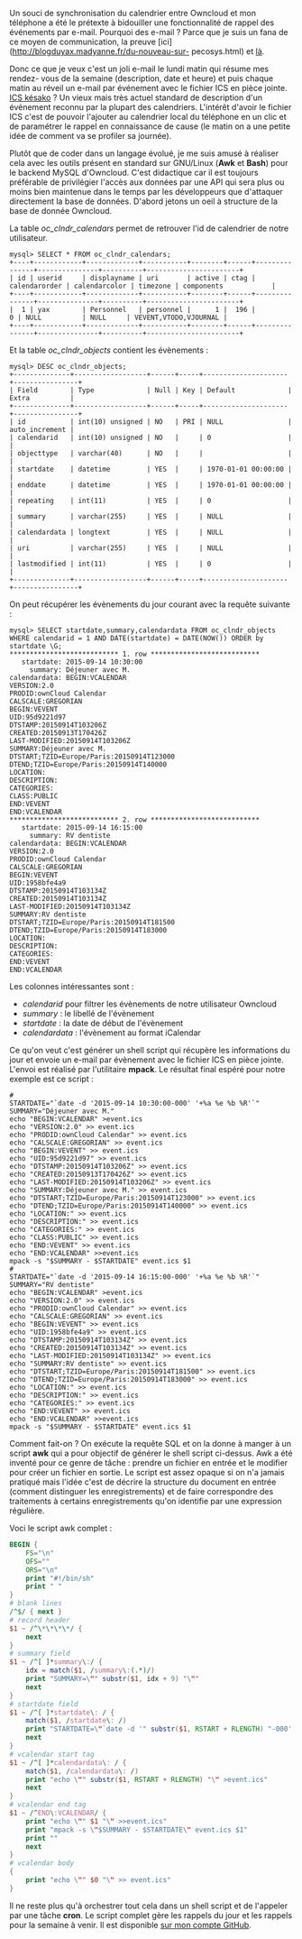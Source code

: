 <!-- title: Jouons avec Awk, Bash et Owncloud -->
<!-- category: GNU/Linux -->
<!-- tag: planet -->

Un souci de synchronisation du calendrier entre Owncloud et mon téléphone a
été le prétexte à bidouiller une fonctionnalité de rappel des événements par
e-mail.<!-- more --> Pourquoi des e-mail ? Parce que je suis un fana de ce moyen de
communication, la preuve [ici](http://blogduyax.madyanne.fr/du-nouveau-sur-
pecosys.html) et [là](http://blogduyax.madyanne.fr/srmail.html).

Donc ce que je veux c'est un joli e-mail le lundi matin qui résume mes rendez-
vous de la semaine (description, date et heure) et puis chaque matin au réveil
un e-mail par événement avec le fichier ICS en pièce jointe. [ICS
késako](https://fr.wikipedia.org/wiki/ICalendar) ? Un vieux mais très actuel
standard de description d'un événement reconnu par la plupart des calendriers.
L'intérêt d'avoir le fichier ICS c'est de pouvoir l'ajouter au calendrier
local du téléphone en un clic et de paramétrer le rappel en connaissance de
cause (le matin on a une petite idée de comment va se profiler sa journée).

Plutôt que de coder dans un langage évolué, je me suis amusé à réaliser cela
avec les outils présent en standard sur GNU/Linux (**Awk** et **Bash**) pour
le backend MySQL d'Owncloud. C'est didactique car il est toujours préférable
de privilégier l'accès aux données par une API qui sera plus ou moins bien
maintenue dans le temps par les développeurs que d'attaquer directement la
base de données. D'abord jetons un oeil à structure de la base de donnée
Owncloud.

La table *oc_clndr_calendars* permet de retrouver l'id de calendrier de notre
utilisateur.

    mysql> SELECT * FROM oc_clndr_calendars;
    +----+------------+-------------+-----------+--------+------+---------------+---------------+----------+-----------------------+
    | id | userid     | displayname | uri       | active | ctag | calendarorder | calendarcolor | timezone | components            |
    +----+------------+-------------+-----------+--------+------+---------------+---------------+----------+-----------------------+
    |  1 | yax        | Personnel   | personnel |      1 |  196 |             0 | NULL          | NULL     | VEVENT,VTODO,VJOURNAL |
    +----+------------+-------------+-----------+--------+------+---------------+---------------+----------+-----------------------+

Et la table *oc_clndr_objects* contient les évènements :

    mysql> DESC oc_clndr_objects;
    +--------------+------------------+------+-----+---------------------+----------------+
    | Field        | Type             | Null | Key | Default             | Extra          |
    +--------------+------------------+------+-----+---------------------+----------------+
    | id           | int(10) unsigned | NO   | PRI | NULL                | auto_increment |
    | calendarid   | int(10) unsigned | NO   |     | 0                   |                |
    | objecttype   | varchar(40)      | NO   |     |                     |                |
    | startdate    | datetime         | YES  |     | 1970-01-01 00:00:00 |                |
    | enddate      | datetime         | YES  |     | 1970-01-01 00:00:00 |                |
    | repeating    | int(11)          | YES  |     | 0                   |                |
    | summary      | varchar(255)     | YES  |     | NULL                |                |
    | calendardata | longtext         | YES  |     | NULL                |                |
    | uri          | varchar(255)     | YES  |     | NULL                |                |
    | lastmodified | int(11)          | YES  |     | 0                   |                |
    +--------------+------------------+------+-----+---------------------+----------------+

On peut récupérer les évènements du jour courant avec la requête suivante :

    mysql> SELECT startdate,summary,calendardata FROM oc_clndr_objects WHERE calendarid = 1 AND DATE(startdate) = DATE(NOW()) ORDER by startdate \G;
    *************************** 1. row ***************************
       startdate: 2015-09-14 10:30:00
         summary: Déjeuner avec M.
    calendardata: BEGIN:VCALENDAR
    VERSION:2.0
    PRODID:ownCloud Calendar
    CALSCALE:GREGORIAN
    BEGIN:VEVENT
    UID:95d9221d97
    DTSTAMP:20150914T103206Z
    CREATED:20150913T170426Z
    LAST-MODIFIED:20150914T103206Z
    SUMMARY:Déjeuner avec M.
    DTSTART;TZID=Europe/Paris:20150914T123000
    DTEND;TZID=Europe/Paris:20150914T140000
    LOCATION:
    DESCRIPTION:
    CATEGORIES:
    CLASS:PUBLIC
    END:VEVENT
    END:VCALENDAR
    *************************** 2. row ***************************
       startdate: 2015-09-14 16:15:00
         summary: RV dentiste
    calendardata: BEGIN:VCALENDAR
    VERSION:2.0
    PRODID:ownCloud Calendar
    CALSCALE:GREGORIAN
    BEGIN:VEVENT
    UID:1958bfe4a9
    DTSTAMP:20150914T103134Z
    CREATED:20150914T103134Z
    LAST-MODIFIED:20150914T103134Z
    SUMMARY:RV dentiste
    DTSTART;TZID=Europe/Paris:20150914T181500
    DTEND;TZID=Europe/Paris:20150914T183000
    LOCATION:
    DESCRIPTION:
    CATEGORIES:
    END:VEVENT
    END:VCALENDAR

Les colonnes intéressantes sont :

- *calendarid* pour filtrer les évènements de notre utilisateur Owncloud
- *summary* : le libellé de l'évènement
- *startdate* : la date de début de l'évènement
- *calendardata* : l'évènement au format iCalendar

Ce qu'on veut c'est générer un shell script qui récupère les informations du
jour et envoie un e-mail par évènement avec le fichier ICS en pièce jointe.
L'envoi est réalisé par l'utilitaire **mpack**. Le résultat final espéré pour
notre exemple est ce script :

```shell
#
STARTDATE="`date -d '2015-09-14 10:30:00-000' '+%a %e %b %R'`"
SUMMARY="Déjeuner avec M."
echo "BEGIN:VCALENDAR" >event.ics
echo "VERSION:2.0" >> event.ics
echo "PRODID:ownCloud Calendar" >> event.ics
echo "CALSCALE:GREGORIAN" >> event.ics
echo "BEGIN:VEVENT" >> event.ics
echo "UID:95d9221d97" >> event.ics
echo "DTSTAMP:20150914T103206Z" >> event.ics
echo "CREATED:20150913T170426Z" >> event.ics
echo "LAST-MODIFIED:20150914T103206Z" >> event.ics
echo "SUMMARY:Déjeuner avec M." >> event.ics
echo "DTSTART;TZID=Europe/Paris:20150914T123000" >> event.ics
echo "DTEND;TZID=Europe/Paris:20150914T140000" >> event.ics
echo "LOCATION:" >> event.ics
echo "DESCRIPTION:" >> event.ics
echo "CATEGORIES:" >> event.ics
echo "CLASS:PUBLIC" >> event.ics
echo "END:VEVENT" >> event.ics
echo "END:VCALENDAR" >>event.ics
mpack -s "$SUMMARY - $STARTDATE" event.ics $1
#
STARTDATE="`date -d '2015-09-14 16:15:00-000' '+%a %e %b %R'`"
SUMMARY="RV dentiste"
echo "BEGIN:VCALENDAR" >event.ics
echo "VERSION:2.0" >> event.ics
echo "PRODID:ownCloud Calendar" >> event.ics
echo "CALSCALE:GREGORIAN" >> event.ics
echo "BEGIN:VEVENT" >> event.ics
echo "UID:1958bfe4a9" >> event.ics
echo "DTSTAMP:20150914T103134Z" >> event.ics
echo "CREATED:20150914T103134Z" >> event.ics
echo "LAST-MODIFIED:20150914T103134Z" >> event.ics
echo "SUMMARY:RV dentiste" >> event.ics
echo "DTSTART;TZID=Europe/Paris:20150914T181500" >> event.ics
echo "DTEND;TZID=Europe/Paris:20150914T183000" >> event.ics
echo "LOCATION:" >> event.ics
echo "DESCRIPTION:" >> event.ics
echo "CATEGORIES:" >> event.ics
echo "END:VEVENT" >> event.ics
echo "END:VCALENDAR" >>event.ics
mpack -s "$SUMMARY - $STARTDATE" event.ics $1
```

Comment fait-on ? On exécute la requête SQL et on la donne à manger à un
script **awk** qui a pour objectif de générer le shell script ci-dessus. Awk a
été inventé pour ce genre de tâche : prendre un fichier en entrée et le
modifier pour créer un fichier en sortie. Le script est assez opaque si on n'a
jamais pratiqué mais l'idée c'est de décrire la structure du document en
entrée (comment distinguer les enregistrements) et de faire correspondre des
traitements à certains enregistrements qu'on identifie par une expression
régulière.

Voci le script awk complet :

```awk
BEGIN {
    FS="\n"    
    OFS=""
    ORS="\n"
    print "#!/bin/sh"
    print " "
}
# blank lines
/^$/ { next }
# record header
$1 ~ /^\*\*\*\*/ {
    next
}
# summary field
$1 ~ /^[ ]*summary\:/ {
    idx = match($1, /summary\:(.*)/)
    print "SUMMARY=\"" substr($1, idx + 9) "\""
    next
}
# startdate field
$1 ~ /^[ ]*startdate\: / {
    match($1, /startdate\: /)
    print "STARTDATE=\"`date -d '" substr($1, RSTART + RLENGTH) "-000' '+%a %e %b %R'`\""
    next
}
# vcalendar start tag
$1 ~ /^[ ]*calendardata\: / {
    match($1, /calendardata\: /)
    print "echo \"" substr($1, RSTART + RLENGTH) "\" >event.ics"
    next
}
# vcalendar end tag
$1 ~ /^END\:VCALENDAR/ {
    print "echo \"" $1 "\" >>event.ics"   
    print "mpack -s \"$SUMMARY - $STARTDATE\" event.ics $1"
    print ""     
    next
}
# vcalendar body
{            
    print "echo \"" $0 "\" >> event.ics"
}
```

Il ne reste plus qu'à orchestrer tout cela dans un shell script et de
l'appeler par une tâche **cron**. Le script complet gère les rappels du jour
et les rappels pour la semaine à venir. Il est disponible [sur mon compte
GitHub](https://github.com/kianby/owncloud_calremind).
